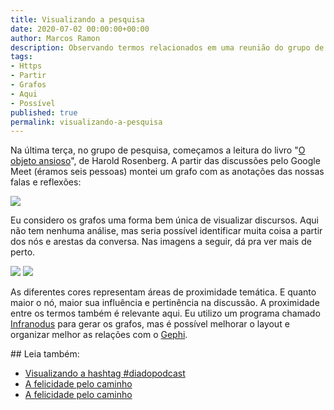 ```yaml
---
title: Visualizando a pesquisa
date: 2020-07-02 00:00:00+00:00
author: Marcos Ramon
description: Observando termos relacionados em uma reunião do grupo de pesquisa.
tags:
- Https
- Partir
- Grafos
- Aqui
- Possível
published: true
permalink: visualizando-a-pesquisa
---
```

Na última terça, no grupo de pesquisa, começamos a leitura do livro "[O objeto ansioso](https://amzn.to/31Cyz6L)", de Harold Rosenberg. A partir das discussões pelo Google Meet (éramos seis pessoas) montei um grafo com as anotações das nossas falas e reflexões: 

<img src="/assets/img/gp.gif">

Eu considero os grafos uma forma bem única de visualizar discursos. Aqui não tem nenhuma análise, mas seria possível identificar muita coisa a partir dos nós e arestas da conversa. Nas imagens a seguir, dá pra ver mais de perto.

<img src="/assets/img/gp3.png">

<img src="/assets/img/gp2.png">

As diferentes cores representam áreas de proximidade temática. E quanto maior o nó, maior sua influência e pertinência na discussão. A proximidade entre os termos também é relevante aqui. Eu utilizo um programa chamado [Infranodus](https://infranodus.com/) para gerar os grafos, mas é possível melhorar o layout e organizar melhor as relações com o [Gephi](https://gephi.org/).

<div class="leia-tambem" markdown="1">
## Leia também:

- <a href="/visualizando-a-hashtag-diadopodcast">Visualizando a hashtag #diadopodcast</a>
- <a href="/a-felicidade-pelo-caminho">A felicidade pelo caminho</a>
- <a href="/a-felicidade-pelo-caminho">A felicidade pelo caminho</a>
</div>
